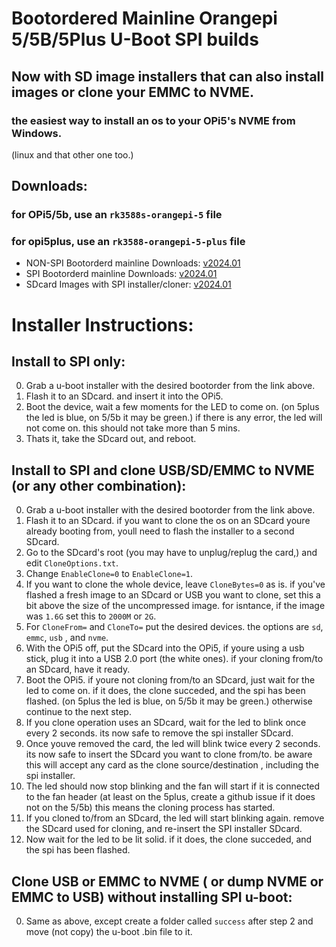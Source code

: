 # Bootordered Mainline Orangepi 5/5B/5Plus U-Boot SPI builds
## Now with SD image installers that can also install images or clone your EMMC to NVME. 

### the easiest way to install an os to your OPi5's NVME from Windows.
(linux and that other one too.)


## Downloads:


### for OPi5/5b, use an `rk3588s-orangepi-5` file 
### for opi5plus, use an `rk3588-orangepi-5-plus` file

- NON-SPI Bootorderd mainline Downloads: [v2024.01](https://github.com/ArchemedIan/Opi5-u-boot-custom/releases/tag/v2024.01-bootordered)
- SPI Bootorderd mainline Downloads: [v2024.01](https://github.com/ArchemedIan/Opi5-u-boot-custom/releases/tag/v2024.01-bootordered-spi)
- SDcard Images with SPI installer/cloner: [v2024.01](https://github.com/ArchemedIan/Opi5-u-boot-custom/releases/tag/v2024.01-bootordered-SPI-Installer-SDimages)

# Installer Instructions:

## Install to SPI only:
0) Grab a u-boot installer with the desired bootorder from the link above.
1) Flash it to an SDcard. and insert it into the OPi5.
2) Boot the device, wait a few moments for the LED to come on. (on 5plus the led is blue, on 5/5b it may be green.) if there is any error, the led will not come on. this should not take more than 5 mins.
3) Thats it, take the SDcard out, and reboot.

## Install to SPI and clone USB/SD/EMMC to NVME (or any other combination):
0) Grab a u-boot installer with the desired bootorder from the link above.
1) Flash it to an SDcard. if you want to clone the os on an SDcard youre already booting from, youll need to flash the installer to a second SDcard.
2) Go to the SDcard's root (you may have to unplug/replug the card,) and edit `CloneOptions.txt`.
3) Change `EnableClone=0` to `EnableClone=1`.
4) If you want to clone the whole device, leave `CloneBytes=0` as is. if you've flashed a fresh image to an SDcard or USB you want to clone, set this a bit above the size of the uncompressed image. for isntance, if the image was `1.6G` set this to `2000M` or `2G`.
5) For `CloneFrom=` and `CloneTo=` put the desired devices. the options are `sd`, `emmc`, `usb` , and `nvme`.
6) With the OPi5 off, put the SDcard into the OPi5, if youre using a usb stick, plug it into a USB 2.0 port (the white ones). if your cloning from/to an SDcard, have it ready.
7) Boot the OPi5. if youre not cloning from/to an SDcard, just wait for the led to come on. if it does, the clone succeded, and the spi has been flashed. (on 5plus the led is blue, on 5/5b it may be green.) otherwise continue to the next step.
8) If you clone operation uses an SDcard, wait for the led to blink once every 2 seconds. its now safe to remove the spi installer SDcard.
9) Once youve removed the card, the led will blink twice every 2 seconds. its now safe to insert the SDcard you want to clone from/to. be aware this will accept any card as the clone source/destination , including the spi installer. 
10) The led should now stop blinking and the fan will start if it is connected to the fan header (at least on the 5plus, create a github issue if it does not on the 5/5b) this means the cloning process has started.
11) If you cloned to/from an SDcard, the led will start blinking again. remove the SDcard used for cloning, and re-insert the SPI installer SDcard.
12) Now wait for the led to be lit solid. if it does, the clone succeded, and the spi has been flashed.

## Clone USB or EMMC to NVME ( or dump NVME or EMMC to USB) without installing SPI u-boot:
0) Same as above, except create a folder called `success` after step 2 and move (not copy) the u-boot .bin file to it.
